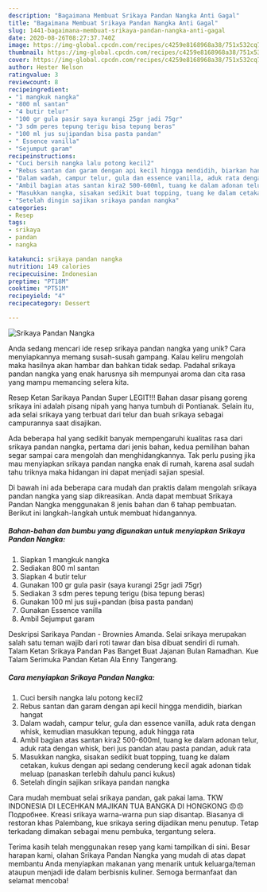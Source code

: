 ```yaml
---
description: "Bagaimana Membuat Srikaya Pandan Nangka Anti Gagal"
title: "Bagaimana Membuat Srikaya Pandan Nangka Anti Gagal"
slug: 1441-bagaimana-membuat-srikaya-pandan-nangka-anti-gagal
date: 2020-08-26T08:27:37.740Z
image: https://img-global.cpcdn.com/recipes/c4259e8168968a38/751x532cq70/srikaya-pandan-nangka-foto-resep-utama.jpg
thumbnail: https://img-global.cpcdn.com/recipes/c4259e8168968a38/751x532cq70/srikaya-pandan-nangka-foto-resep-utama.jpg
cover: https://img-global.cpcdn.com/recipes/c4259e8168968a38/751x532cq70/srikaya-pandan-nangka-foto-resep-utama.jpg
author: Hester Nelson
ratingvalue: 3
reviewcount: 8
recipeingredient:
- "1 mangkuk nangka"
- "800 ml santan"
- "4 butir telur"
- "100 gr gula pasir saya kurangi 25gr jadi 75gr"
- "3 sdm peres tepung terigu bisa tepung beras"
- "100 ml jus sujipandan bisa pasta pandan"
- " Essence vanilla"
- "Sejumput garam"
recipeinstructions:
- "Cuci bersih nangka lalu potong kecil2"
- "Rebus santan dan garam dengan api kecil hingga mendidih, biarkan hangat"
- "Dalam wadah, campur telur, gula dan essence vanilla, aduk rata dengan whisk, kemudian masukkan tepung, aduk hingga rata"
- "Ambil bagian atas santan kira2 500-600ml, tuang ke dalam adonan telur, aduk rata dengan whisk, beri jus pandan atau pasta pandan, aduk rata"
- "Masukkan nangka, sisakan sedikit buat topping, tuang ke dalam cetakan, kukus dengan api sedang cenderung kecil agak adonan tidak meluap (panaskan terlebih dahulu panci kukus)"
- "Setelah dingin sajikan srikaya pandan nangka"
categories:
- Resep
tags:
- srikaya
- pandan
- nangka

katakunci: srikaya pandan nangka 
nutrition: 149 calories
recipecuisine: Indonesian
preptime: "PT18M"
cooktime: "PT51M"
recipeyield: "4"
recipecategory: Dessert

---
```



![Srikaya Pandan Nangka](https://img-global.cpcdn.com/recipes/c4259e8168968a38/751x532cq70/srikaya-pandan-nangka-foto-resep-utama.jpg)

Anda sedang mencari ide resep srikaya pandan nangka yang unik? Cara menyiapkannya memang susah-susah gampang. Kalau keliru mengolah maka hasilnya akan hambar dan bahkan tidak sedap. Padahal srikaya pandan nangka yang enak harusnya sih mempunyai aroma dan cita rasa yang mampu memancing selera kita.

Resep Ketan Sarikaya Pandan Super LEGIT!!! Bahan dasar pisang goreng srikaya ini adalah pisang nipah yang hanya tumbuh di Pontianak. Selain itu, ada selai srikaya yang terbuat dari telur dan buah srikaya sebagai campurannya saat disajikan.

Ada beberapa hal yang sedikit banyak mempengaruhi kualitas rasa dari srikaya pandan nangka, pertama dari jenis bahan, kedua pemilihan bahan segar sampai cara mengolah dan menghidangkannya. Tak perlu pusing jika mau menyiapkan srikaya pandan nangka enak di rumah, karena asal sudah tahu triknya maka hidangan ini dapat menjadi sajian spesial.


Di bawah ini ada beberapa cara mudah dan praktis dalam mengolah srikaya pandan nangka yang siap dikreasikan. Anda dapat membuat Srikaya Pandan Nangka menggunakan 8 jenis bahan dan 6 tahap pembuatan. Berikut ini langkah-langkah untuk membuat hidangannya.

<!--inarticleads1-->

##### Bahan-bahan dan bumbu yang digunakan untuk menyiapkan Srikaya Pandan Nangka:

1. Siapkan 1 mangkuk nangka
1. Sediakan 800 ml santan
1. Siapkan 4 butir telur
1. Gunakan 100 gr gula pasir (saya kurangi 25gr jadi 75gr)
1. Sediakan 3 sdm peres tepung terigu (bisa tepung beras)
1. Gunakan 100 ml jus suji+pandan (bisa pasta pandan)
1. Gunakan  Essence vanilla
1. Ambil Sejumput garam


Deskripsi Sarikaya Pandan - Brownies Amanda. Selai srikaya merupakan salah satu teman wajib dari roti tawar dan bisa dibuat sendiri di rumah. Talam Ketan Srikaya Pandan Pas Banget Buat Jajanan Bulan Ramadhan. Kue Talam Serimuka Pandan Ketan Ala Enny Tangerang. 

<!--inarticleads2-->

##### Cara menyiapkan Srikaya Pandan Nangka:

1. Cuci bersih nangka lalu potong kecil2
1. Rebus santan dan garam dengan api kecil hingga mendidih, biarkan hangat
1. Dalam wadah, campur telur, gula dan essence vanilla, aduk rata dengan whisk, kemudian masukkan tepung, aduk hingga rata
1. Ambil bagian atas santan kira2 500-600ml, tuang ke dalam adonan telur, aduk rata dengan whisk, beri jus pandan atau pasta pandan, aduk rata
1. Masukkan nangka, sisakan sedikit buat topping, tuang ke dalam cetakan, kukus dengan api sedang cenderung kecil agak adonan tidak meluap (panaskan terlebih dahulu panci kukus)
1. Setelah dingin sajikan srikaya pandan nangka


Cara mudah membuat selai srikaya pandan, gak pakai lama. TKW INDONESIA DI LECEHKAN MAJIKAN TUA BANGKA DI HONGKONG 😠😠 Подробнее. Kreasi srikaya warna-warna pun siap disantap. Biasanya di restoran khas Palembang, kue srikaya sering dijadikan menu penutup. Tetap terkadang dimakan sebagai menu pembuka, tergantung selera. 

Terima kasih telah menggunakan resep yang kami tampilkan di sini. Besar harapan kami, olahan Srikaya Pandan Nangka yang mudah di atas dapat membantu Anda menyiapkan makanan yang menarik untuk keluarga/teman ataupun menjadi ide dalam berbisnis kuliner. Semoga bermanfaat dan selamat mencoba!
